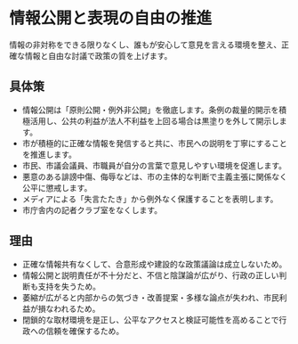 # 情報公開と表現の自由の推進
情報の非対称をできる限りなくし、誰もが安心して意見を言える環境を整え、正確な情報と自由な討議で政策の質を上げます。

## 具体策
* 情報公開は「原則公開・例外非公開」を徹底します。条例の裁量的開示を積極活用し、公共の利益が法人不利益を上回る場合は黒塗りを外して開示します。
* 市が積極的に正確な情報を発信すると共に、市民への説明を丁寧にすることを推進します。
* 市民、市議会議員、市職員が自分の言葉で意見しやすい環境を促進します。
* 悪意のある誹謗中傷、侮辱などは、市の主体的な判断で主義主張に関係なく公平に懲戒します。
* メディアによる「失言たたき」から例外なく保護することを表明します。
* 市庁舎内の記者クラブ室をなくします。

## 理由
* 正確な情報共有なくして、合意形成や建設的な政策議論は成立しないため。
* 情報公開と説明責任が不十分だと、不信と陰謀論が広がり、行政の正しい判断も支持を失うため。
* 萎縮が広がると内部からの気づき・改善提案・多様な論点が失われ、市民利益が損なわれるため。
* 閉鎖的な取材環境を是正し、公平なアクセスと検証可能性を高めることで行政への信頼を確保するため。
